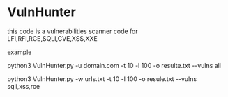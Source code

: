 # VulnHunter

this code is a vulnerabilities scanner code for LFI,RFI,RCE,SQLI,CVE,XSS,XXE

example

python3 VulnHunter.py -u domain.com -t 10 -l 100 -o resulte.txt --vulns all

python3 VulnHunter.py -w urls.txt -t 10 -l 100 -o resule.txt --vulns sqli,xss,rce
